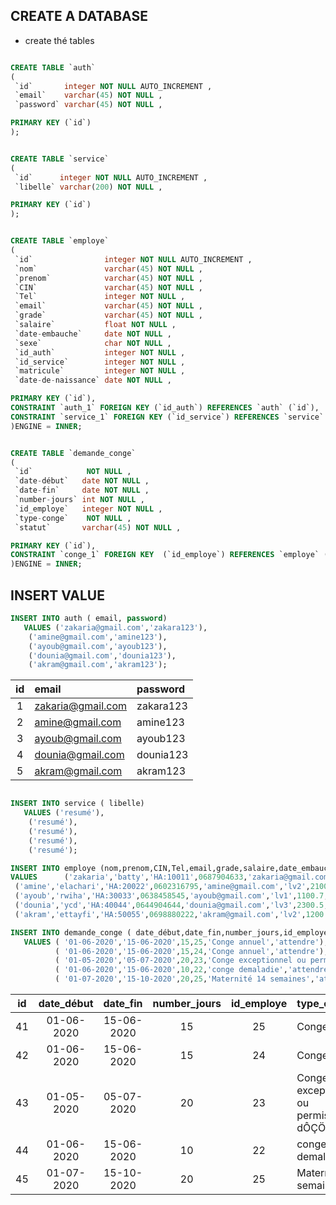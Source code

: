 ## CREATE A DATABASE

  * create thé tables

```sql

CREATE TABLE `auth`
(
 `id`       integer NOT NULL AUTO_INCREMENT ,
 `email`    varchar(45) NOT NULL ,
 `password` varchar(45) NOT NULL ,

PRIMARY KEY (`id`)
);

```
```sql

CREATE TABLE `service`
(
 `id`      integer NOT NULL AUTO_INCREMENT ,
 `libelle` varchar(200) NOT NULL ,

PRIMARY KEY (`id`)
);

```
```sql

CREATE TABLE `employe`
(
 `id`                integer NOT NULL AUTO_INCREMENT ,
 `nom`               varchar(45) NOT NULL ,
 `prenom`            varchar(45) NOT NULL ,
 `CIN`               varchar(45) NOT NULL ,
 `Tel`               integer NOT NULL ,
 `email`             varchar(45) NOT NULL ,
 `grade`             varchar(45) NOT NULL ,
 `salaire`           float NOT NULL ,
 `date-embauche`     date NOT NULL ,
 `sexe`              char NOT NULL ,
 `id_auth`           integer NOT NULL ,
 `id_service`        integer NOT NULL ,
 `matricule`         integer NOT NULL ,
 `date-de-naissance` date NOT NULL ,

PRIMARY KEY (`id`),
CONSTRAINT `auth_1` FOREIGN KEY (`id_auth`) REFERENCES `auth` (`id`),
CONSTRAINT `service_1` FOREIGN KEY (`id_service`) REFERENCES `service` (`id`)
)ENGINE = INNER;

```

```sql

CREATE TABLE `demande_conge`
(
 `id`            NOT NULL ,
 `date-début`   date NOT NULL ,
 `date-fin`     date NOT NULL ,
 `number-jours` int NOT NULL ,
 `id_employe`   integer NOT NULL ,
 `type-conge`    NOT NULL ,
 `statut`       varchar(45) NOT NULL ,

PRIMARY KEY (`id`),
CONSTRAINT `conge_1` FOREIGN KEY  (`id_employe`) REFERENCES `employe` (`id`)
)ENGINE = INNER;

```
## INSERT VALUE

```sql
INSERT INTO auth ( email, password)
   VALUES ('zakaria@gmail.com','zakara123'),
    ('amine@gmail.com','amine123'),
    ('ayoub@gmail.com','ayoub123'),	   
    ('dounia@gmail.com','dounia123'),
    ('akram@gmail.com','akram123');
```
| id | email             | password  |
|:--:|:------------------|:----------|
|  1 | zakaria@gmail.com | zakara123 |
|  2 | amine@gmail.com   | amine123  |
|  3 | ayoub@gmail.com   | ayoub123  |
|  4 | dounia@gmail.com  | dounia123 |
|  5 | akram@gmail.com   | akram123  |

```sql

INSERT INTO service ( libelle)
   VALUES ('resumé'),
    ('resumé'),
    ('resumé'),	   
    ('resumé'),
    ('resumé');
```
```sql
INSERT INTO employe (nom,prenom,CIN,Tel,email,grade,salaire,date_embauche,sexe,id_auth,id_service,matricule,date_de_naissance)
VALUES      ('zakaria','batty','HA:10011',0687904633,'zakaria@gmail.com','lv1',1500.5,01012020,'m',2,1,100100,01021997),
 ('amine','elachari','HA:20022',0602316795,'amine@gmail.com','lv2',2100,02022020,'m',2,2,200200,01031997),
 ('ayoub','rwiha','HA:30033',0638458545,'ayoub@gmail.com','lv1',1100.7,02122019,'m',1,3,300300,01121995),
 ('dounia','ycd','HA:40044',0644904644,'dounia@gmail.com','lv3',2300.5,10112019,'f',2,1,400400,01121998),
 ('akram','ettayfi','HA:50055',0698880222,'akram@gmail.com','lv2',1200.5,15112019,'m',3,1,500500,01111997);
```


```sql
INSERT INTO demande_conge ( date_début,date_fin,number_jours,id_employe,type-conge,liste_de_conge)
   VALUES ( '01-06-2020','15-06-2020',15,25,'Conge annuel','attendre'),
          ( '01-06-2020','15-06-2020',15,24,'Conge annuel','attendre'),
          ( '01-05-2020','05-07-2020',20,23,'Conge exceptionnel ou permissions d’absence','attendre'),	   
          ( '01-06-2020','15-06-2020',10,22,'conge demaladie','attendre'),
          ( '01-07-2020','15-10-2020',20,25,'Maternité 14 semaines','attendre');

```
| id | date_début  | date_fin   | number_jours | id_employe | type_conge                                    | liste_de_conge |
|:--:|:-----------:|:----------:|:------------:|:----------:|:----------------------------------------------|:---------------|
| 41 | 01-06-2020  | 15-06-2020 |           15 |         25 | Conge annuel                                  | attendre       |
| 42 | 01-06-2020  | 15-06-2020 |           15 |         24 | Conge annuel                                  | attendre       |
| 43 | 01-05-2020  | 05-07-2020 |           20 |         23 | Conge exceptionnel ou permissions dÔÇÖabsence | attendre       |
| 44 | 01-06-2020  | 15-06-2020 |           10 |         22 | conge demaladie                               | attendre       |
| 45 | 01-07-2020  | 15-10-2020 |           20 |         25 | Maternit├® 14 semaines                        | attendre       |